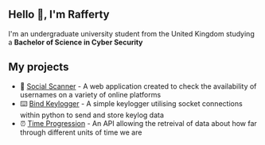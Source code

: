 ## Hello 👋, I'm **Rafferty**

I'm an undergraduate university student from the United Kingdom studying a **Bachelor of Science in Cyber Security**


## **My projects**
- 📡 [Social Scanner](https://checker.raffsimms.com/) - A web application created to check the availability of usernames on a variety of online platforms
- ⌨️ [Bind Keylogger](https://github.com/fwiko/bind-keylogger/) - A simple keylogger utilising socket connections within python to send and store keylog data
- ⏰ [Time Progression](https://github.com/fwiko/time-progression) - An API allowing the retreival of data about how far through different units of time we are
